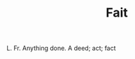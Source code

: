 ---
title: Fait
letter: F
permalink: "/definitions/bld-fait.html"
body: L. Fr. Anything done. A deed; act; fact
published_at: '2018-07-07'
source: Black's Law Dictionary 2nd Ed (1910)
layout: post
---